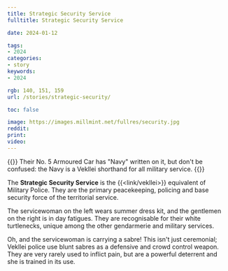 ```yaml
---
title: Strategic Security Service
fulltitle: Strategic Security Service

date: 2024-01-12

tags:
- 2024
categories:
- story
keywords:
- 2024

rgb: 140, 151, 159
url: /stories/strategic-security/

toc: false

image: https://images.millmint.net/fullres/security.jpg
reddit:
print:
video:
---
```

{{<hint caption>}}
Their No. 5 Armoured Car has "Navy" written on it, but don't be confused: the Navy is a Vekllei shorthand for all military service.
{{</hint>}}

The **Strategic Security Service** is the {{<link/vekllei>}} equivalent of Military Police. They are the primary peacekeeping, policing and base security force of the territorial service.

The servicewoman on the left wears summer dress kit, and the gentlemen on the right is in day fatigues. They are recognisable for their white turtlenecks, unique among the other gendarmerie and military services.

Oh, and the servicewoman is carrying a sabre! This isn't just ceremonial; Vekllei police use blunt sabres as a defensive and crowd control weapon. They are very rarely used to inflict pain, but are a powerful deterrent and she is trained in its use.